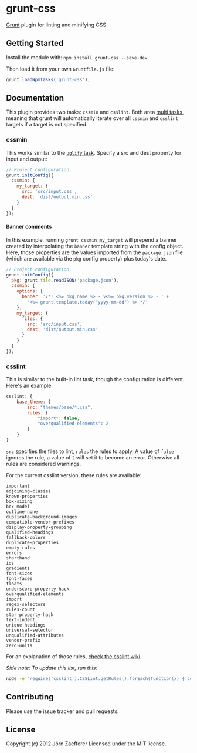 # grunt-css

[Grunt](https://github.com/cowboy/grunt) plugin for linting and minifying CSS

## Getting Started

Install the module with: `npm install grunt-css --save-dev`

Then load it from your own `Gruntfile.js` file:

```js
grunt.loadNpmTasks('grunt-css');
```

## Documentation

This plugin provides two tasks: `cssmin` and `csslint`. Both area [multi tasks][types_of_tasks], meaning that grunt will automatically iterate over all `cssmin` and `csslint` targets if a target is not specified.

[types_of_tasks]: https://github.com/cowboy/grunt/blob/master/docs/types_of_tasks.md

### cssmin

This works similar to the [`uglify` task](https://github.com/gruntjs/grunt-contrib-uglify). Specify a src and dest property for input and output:

```js
// Project configuration.
grunt.initConfig({
  cssmin: {
    my_target: {
      src: 'src/input.css',
      dest: 'dist/output.min.css'
    }
  }
});
```

#### Banner comments

In this example, running `grunt cssmin:my_target` will prepend a banner created by interpolating the `banner` template string with the config object. Here, those properties are the values imported from the `package.json` file (which are available via the `pkg` config property) plus today's date.


```js
// Project configuration.
grunt.initConfig({
  pkg: grunt.file.readJSON('package.json'),
  cssmin: {
    options: {
      banner: '/*! <%= pkg.name %> - v<%= pkg.version %> - ' +
        '<%= grunt.template.today("yyyy-mm-dd") %> */'
    },
    my_target: {
      files: {
        src: 'src/input.css',
        dest: 'dist/output.min.css'
      }
    }
  }
});
```


### csslint

This is similar to the built-in lint task, though the configuration is different. Here's an example:

```js
csslint: {
	base_theme: {
		src: "themes/base/*.css",
		rules: {
			"import": false,
			"overqualified-elements": 2
		}
	}
}
```

`src` specifies the files to lint, `rules` the rules to apply. A value of `false` ignores the rule, a value of `2` will set it to become an error. Otherwise all rules are considered warnings.

For the current csslint version, these rules are available:

	important
	adjoining-classes
	known-properties
	box-sizing
	box-model
	outline-none
	duplicate-background-images
	compatible-vendor-prefixes
	display-property-grouping
	qualified-headings
	fallback-colors
	duplicate-properties
	empty-rules
	errors
	shorthand
	ids
	gradients
	font-sizes
	font-faces
	floats
	underscore-property-hack
	overqualified-elements
	import
	regex-selectors
	rules-count
	star-property-hack
	text-indent
	unique-headings
	universal-selector
	unqualified-attributes
	vendor-prefix
	zero-units

For an explanation of those rules, [check the csslint wiki](https://github.com/stubbornella/csslint/wiki/Rules).

*Side note: To update this list, run this:*

```bash
node -e "require('csslint').CSSLint.getRules().forEach(function(x) { console.log(x.id) })"
```

## Contributing

Please use the issue tracker and pull requests.

## License
Copyright (c) 2012 Jörn Zaefferer
Licensed under the MIT license.
